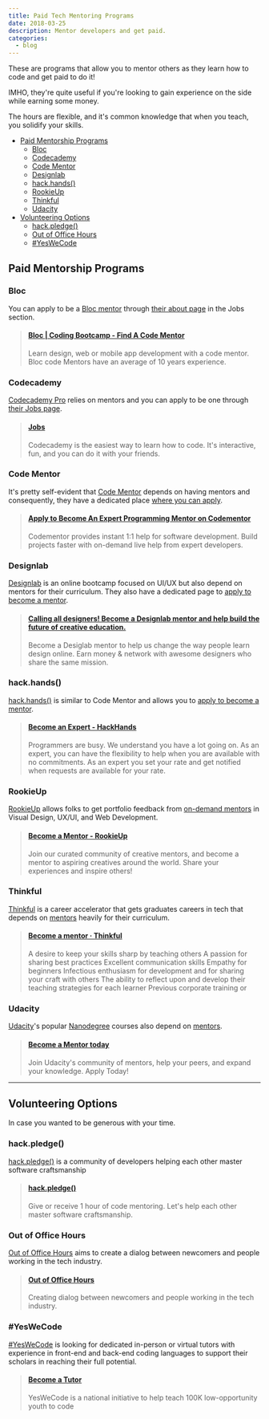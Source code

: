 ```yaml
---
title: Paid Tech Mentoring Programs
date: 2018-03-25
description: Mentor developers and get paid.
categories:
  - blog
---
```


These are programs that allow you to mentor others as they learn how to code and get paid to do it!

IMHO, they're quite useful if you're looking to gain experience on the side while earning some money.

The hours are flexible, and it's common knowledge that when you teach, you solidify your skills.

<!-- TOC -->

- [Paid Mentorship Programs](#paid-mentorship-programs)
  - [Bloc](#bloc)
  - [Codecademy](#codecademy)
  - [Code Mentor](#code-mentor)
  - [Designlab](#designlab)
  - [hack.hands()](#hackhands)
  - [RookieUp](#rookieup)
  - [Thinkful](#thinkful)
  - [Udacity](#udacity)
- [Volunteering Options](#volunteering-options)
  - [hack.pledge()](#hackpledge)
  - [Out of Office Hours](#out-of-office-hours)
  - [#YesWeCode](#yeswecode)

<!-- /TOC -->

## Paid Mentorship Programs

### Bloc

You can apply to be a [Bloc mentor](https://www.bloc.io/mentors) through [their about page](https://www.bloc.io/about) in the Jobs section.

<blockquote class="embedly-card" data-card-controls="0"><h4><a href="https://www.bloc.io/mentors">Bloc | Coding Bootcamp - Find A Code Mentor</a></h4><p>Learn design, web or mobile app development with a code mentor. Bloc code Mentors have an average of 10 years experience.</p></blockquote>
<script async src="//cdn.embedly.com/widgets/platform.js" charset="UTF-8"></script>

### Codecademy

[Codecademy Pro](https://pro.codecademy.com/) relies on mentors and you can apply to be one through [their Jobs page](https://www.codecademy.com/about/jobs/codecademy-mentor).

<blockquote class="embedly-card" data-card-controls="0"><h4><a href="https://www.codecademy.com/about/jobs">Jobs</a></h4><p>Codecademy is the easiest way to learn how to code. It's interactive, fun, and you can do it with your friends.</p></blockquote>
<script async src="//cdn.embedly.com/widgets/platform.js" charset="UTF-8"></script>

### Code Mentor

It's pretty self-evident that [Code Mentor](https://www.codementor.io/) depends on having mentors and consequently, they have a dedicated place [where you can apply](https://www.codementor.io/mentor/apply).

<blockquote class="embedly-card" data-card-controls="0"><h4><a href="https://www.codementor.io/mentor/apply">Apply to Become An Expert Programming Mentor on Codementor</a></h4><p>Codementor provides instant 1:1 help for software development. Build projects faster with on-demand live help from expert developers.</p></blockquote>
<script async src="//cdn.embedly.com/widgets/platform.js" charset="UTF-8"></script>

### Designlab

[Designlab](https://trydesignlab.com/) is an online bootcamp focused on UI/UX but also depend on mentors for their curriculum. They also have a dedicated page to [apply to become a mentor](https://trydesignlab.com/become-a-mentor/).

<blockquote class="embedly-card" data-card-controls="0"><h4><a href="https://trydesignlab.com/become-a-mentor/">Calling all designers! Become a Designlab mentor and help build the future of creative education.</a></h4><p>Become a Desiglab mentor to help us change the way people learn design online. Earn money & network with awesome designers who share the same mission.</p></blockquote>
<script async src="//cdn.embedly.com/widgets/platform.js" charset="UTF-8"></script>

### hack.hands()

[hack.hands()](https://hackhands.com/) is similar to Code Mentor and allows you to [apply to become a mentor](https://hackhands.com/create-expert-account/).

<blockquote class="embedly-card" data-card-controls="0"><h4><a href="https://hackhands.com/create-expert-account/">Become an Expert - HackHands</a></h4><p>Programmers are busy. We understand you have a lot going on. As an expert, you can have the flexibility to help when you are available with no commitments. As an expert you set your rate and get notified when requests are available for your rate.</p></blockquote>
<script async src="//cdn.embedly.com/widgets/platform.js" charset="UTF-8"></script>

### RookieUp

[RookieUp](https://www.rookieup.com) allows folks to get portfolio feedback from [on-demand mentors](https://www.rookieup.com/become-a-mentor/) in Visual Design, UX/UI, and Web Development.

<blockquote class="embedly-card" data-card-controls="0"><h4><a href="https://www.rookieup.com/become-a-mentor/">Become a Mentor - RookieUp</a></h4><p>Join our curated community of creative mentors, and become a mentor to aspiring creatives around the world. Share your experiences and inspire others!</p></blockquote>
<script async src="//cdn.embedly.com/widgets/platform.js" charset="UTF-8"></script>

### Thinkful

[Thinkful](https://www.thinkful.com) is a career accelerator that gets graduates careers in tech that depends on [mentors](https://www.thinkful.com/apply/) heavily for their curriculum.

<blockquote class="embedly-card" data-card-controls="0"><h4><a href="https://www.thinkful.com/apply/">Become a mentor · Thinkful</a></h4><p>A desire to keep your skills sharp by teaching others A passion for sharing best practices Excellent communication skills Empathy for beginners Infectious enthusiasm for development and for sharing your craft with others The ability to reflect upon and develop their teaching strategies for each learner Previous corporate training or</p></blockquote>
<script async src="//cdn.embedly.com/widgets/platform.js" charset="UTF-8"></script>

### Udacity

[Udacity](https://www.udacity.com/)'s popular [Nanodegree](https://www.udacity.com/nanodegree) courses also depend on [mentors](https://www.udacity.com/start-mentoring).

<blockquote class="embedly-card" data-card-controls="0"><h4><a href="https://www.udacity.com/start-mentoring">Become a Mentor today</a></h4><p>Join Udacity's community of mentors, help your peers, and expand your knowledge. Apply Today!</p></blockquote>
<script async src="//cdn.embedly.com/widgets/platform.js" charset="UTF-8"></script>

---

## Volunteering Options

In case you wanted to be generous with your time.

### hack.pledge()

[hack.pledge()](https://hackpledge.org/) is a community of developers helping each other master software craftsmanship

<blockquote class="embedly-card" data-card-controls="0"><h4><a href="https://hackpledge.org/">hack.pledge()</a></h4><p>Give or receive 1 hour of code mentoring. Let's help each other master software craftsmanship.</p></blockquote>
<script async src="//cdn.embedly.com/widgets/platform.js" charset="UTF-8"></script>

### Out of Office Hours

[Out of Office Hours](https://www.outofofficehours.com/) aims to create a dialog between newcomers and people working in the tech industry.

<blockquote class="embedly-card" data-card-controls="0"><h4><a href="https://www.outofofficehours.com/">Out of Office Hours</a></h4><p>Creating dialog between newcomers and people working in the tech industry.</p></blockquote>
<script async src="//cdn.embedly.com/widgets/platform.js" charset="UTF-8"></script>

### #YesWeCode

[#YesWeCode](https://www.yeswecode.org/tutor) is looking for dedicated in-person or virtual tutors with experience in front-end and back-end coding languages to support their scholars in reaching their full potential.

<blockquote class="embedly-card" data-card-controls="0"><h4><a href="https://www.yeswecode.org/tutor">Become a Tutor</a></h4><p>YesWeCode is a national initiative to help teach 100K low-opportunity youth to code</p></blockquote>
<script async src="//cdn.embedly.com/widgets/platform.js" charset="UTF-8"></script>
